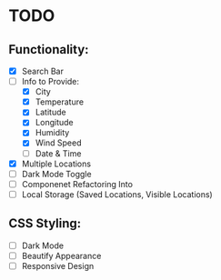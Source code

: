 # TODO

## Functionality:

- [x] Search Bar
- [ ] Info to Provide:
  - [x] City
  - [x] Temperature
  - [x] Latitude
  - [x] Longitude
  - [x] Humidity
  - [x] Wind Speed
  - [ ] Date & Time
- [x] Multiple Locations
- [ ] Dark Mode Toggle
- [ ] Componenet Refactoring Into
- [ ] Local Storage (Saved Locations, Visible Locations)

## CSS Styling:

- [ ] Dark Mode
- [ ] Beautify Appearance
- [ ] Responsive Design
